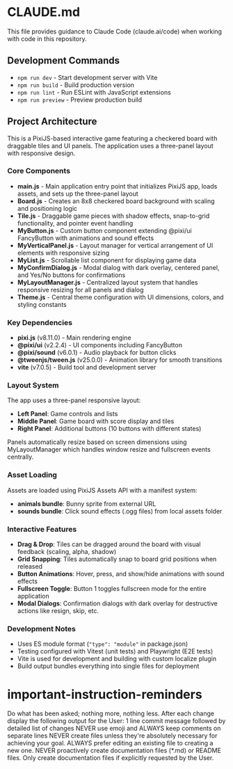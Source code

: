 # CLAUDE.md

This file provides guidance to Claude Code (claude.ai/code) when working with code in this repository.

## Development Commands

- `npm run dev` - Start development server with Vite
- `npm run build` - Build production version
- `npm run lint` - Run ESLint with JavaScript extensions
- `npm run preview` - Preview production build

## Project Architecture

This is a PixiJS-based interactive game featuring a checkered board with draggable tiles and UI panels. The application uses a three-panel layout with responsive design.

### Core Components

- **main.js** - Main application entry point that initializes PixiJS app, loads assets, and sets up the three-panel layout
- **Board.js** - Creates an 8x8 checkered board background with scaling and positioning logic
- **Tile.js** - Draggable game pieces with shadow effects, snap-to-grid functionality, and pointer event handling
- **MyButton.js** - Custom button component extending @pixi/ui FancyButton with animations and sound effects
- **MyVerticalPanel.js** - Layout manager for vertical arrangement of UI elements with responsive sizing
- **MyList.js** - Scrollable list component for displaying game data
- **MyConfirmDialog.js** - Modal dialog with dark overlay, centered panel, and Yes/No buttons for confirmations
- **MyLayoutManager.js** - Centralized layout system that handles responsive resizing for all panels and dialog
- **Theme.js** - Central theme configuration with UI dimensions, colors, and styling constants

### Key Dependencies

- **pixi.js** (v8.11.0) - Main rendering engine
- **@pixi/ui** (v2.2.4) - UI components including FancyButton
- **@pixi/sound** (v6.0.1) - Audio playback for button clicks
- **@tweenjs/tween.js** (v25.0.0) - Animation library for smooth transitions
- **vite** (v7.0.5) - Build tool and development server

### Layout System

The app uses a three-panel responsive layout:

- **Left Panel**: Game controls and lists
- **Middle Panel**: Game board with score display and tiles
- **Right Panel**: Additional buttons (10 buttons with different states)

Panels automatically resize based on screen dimensions using MyLayoutManager which handles window resize and fullscreen events centrally.

### Asset Loading

Assets are loaded using PixiJS Assets API with a manifest system:

- **animals bundle**: Bunny sprite from external URL
- **sounds bundle**: Click sound effects (.ogg files) from local assets folder

### Interactive Features

- **Drag & Drop**: Tiles can be dragged around the board with visual feedback (scaling, alpha, shadow)
- **Grid Snapping**: Tiles automatically snap to board grid positions when released
- **Button Animations**: Hover, press, and show/hide animations with sound effects
- **Fullscreen Toggle**: Button 1 toggles fullscreen mode for the entire application
- **Modal Dialogs**: Confirmation dialogs with dark overlay for destructive actions like resign, skip, etc.

### Development Notes

- Uses ES module format (`"type": "module"` in package.json)
- Testing configured with Vitest (unit tests) and Playwright (E2E tests)
- Vite is used for development and building with custom localize plugin
- Build output bundles everything into single files for deployment

# important-instruction-reminders

Do what has been asked; nothing more, nothing less.
After each change display the following output for the User: 1 line commit message followed by detailed list of changes
NEVER use emoji and ALWAYS keep comments on separate lines
NEVER create files unless they're absolutely necessary for achieving your goal.
ALWAYS prefer editing an existing file to creating a new one.
NEVER proactively create documentation files (\*.md) or README files. Only create documentation files if explicitly requested by the User.
